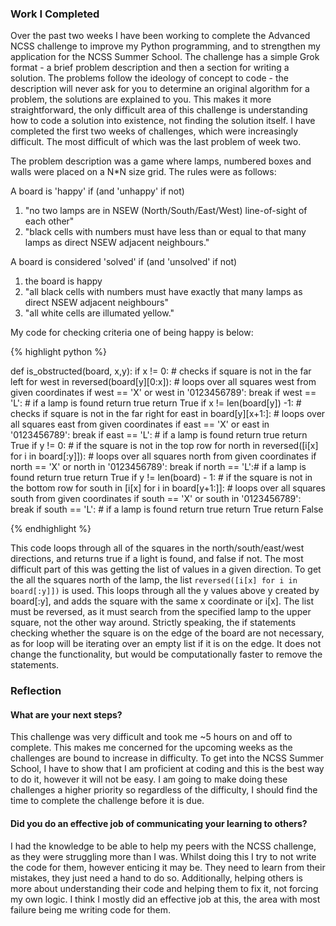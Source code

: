 
<h3>Work I Completed</h3>

Over the past two weeks I have been working to complete the Advanced NCSS challenge to improve my Python programming, and to strengthen my application for the NCSS Summer School. The challenge has a simple Grok format - a brief problem description and then a section for writing a solution. The problems follow the ideology of concept to code - the description will never ask for you to determine an original algorithm for a problem, the solutions are explained to you. This makes it more straightforward, the only difficult area of this challenge is understanding how to code a solution into existence, not finding the solution itself. I have completed the first two weeks of challenges, which were increasingly difficult. The most difficult of which was the last problem of week two.

The problem description was a game where lamps, numbered boxes and walls were placed on a N*N size grid. The rules were as follows:

A board is 'happy' if (and 'unhappy' if not)

1. "no two lamps are in NSEW (North/South/East/West) line-of-sight of each other"
2. "black cells with numbers must have less than or equal to that many lamps as direct NSEW adjacent neighbours."

A board is considered 'solved' if (and 'unsolved' if not)

1. the board is happy
2. "all black cells with numbers must have exactly that many lamps as direct NSEW adjacent neighbours"
3. "all white cells are illumated yellow."

My code for checking criteria one of being happy is below:

{% highlight python %}

def is_obstructed(board, x,y):
  if x != 0: # checks if square is not in the far left
    for west in reversed(board[y][0:x]): # loops over all squares west from given coordinates
      if west == 'X' or west in '0123456789':
        break
      if west == 'L': # if a lamp is found return true
        return True
  if x != len(board[y]) -1: # checks if square is not in the far right
    for east in board[y][x+1:]: # loops over all squares east from given coordinates
      if east == 'X' or east in '0123456789':
        break
      if east == 'L': # if a lamp is found return true
        return True
  if y != 0: # if the square is not in the top row
    for north in reversed([i[x] for i in board[:y]]): # loops over all squares north from given coordinates
      if north == 'X' or north in '0123456789':
        break
      if north == 'L':# if a lamp is found return true
        return True
  if y != len(board) - 1: # if the square is not in the bottom row
    for south in [i[x] for i in board[y+1:]]: # loops over all squares south from given coordinates
      if south == 'X' or south in '0123456789':
        break
      if south == 'L': # if a lamp is found return true
        return True
  return False

{% endhighlight %}

This code loops through all of the squares in the north/south/east/west directions, and returns true if a light is found, and false if not. The most difficult part of this was getting the list of values in a given direction. To get the all the squares north of the lamp, the list <code>reversed([i[x] for i in board[:y]])</code> is used. This loops through all the y values above y created by board[:y], and adds the square with the same x coordinate or i[x]. The list must be reversed, as it must search from the specified lamp to the upper square, not the other way around. Strictly speaking, the if statements checking whether the square is on the edge of the board are not necessary, as for loop will be iterating over an empty list if it is on the edge. It does not change the functionality, but would be computationally faster to remove the statements.

<h3>Reflection</h3>

<h4>What are your next steps?</h4>

This challenge was very difficult and took me ~5 hours on and off to complete. This makes me concerned for the upcoming weeks as the challenges are bound to increase in difficulty. To get into the NCSS Summer School, I have to show that I am proficient at coding and this is the best way to do it, however it will not be easy. I am going to make doing these challenges a higher priority so regardless of the difficulty, I should find the time to complete the challenge before it is due.

<h4>Did you do an effective job of communicating your learning to others?</h4>

I had the knowledge to be able to help my peers with the NCSS challenge, as they were struggling more than I was. Whilst doing this I try to not write the code for them, however enticing it may be. They need to learn from their mistakes, they just need a hand to do so. Additionally, helping others is more about understanding their code and helping them to fix it, not forcing my own logic. I think I mostly did an effective job at this, the area with most failure being me writing code for them.